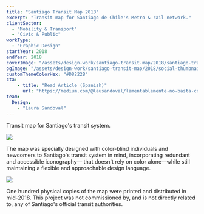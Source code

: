 ```yaml
---
title: "Santiago Transit Map 2018"
excerpt: "Transit map for Santiago de Chile's Metro & rail network."
clientSector:
  - "Mobility & Transport"
  - "Civic & Public"
workType:
  - "Graphic Design"
startYear: 2018
endYear: 2018
coverImage: "/assets/design-work/santiago-transit-map/2018/santiago-transit-map-s3-full.png"
ogImage: "/assets/design-work/santiago-transit-map/2018/social-thumbnail.png"
customThemeColorHex: "#D8222B"
cta:
    - title: "Read Article (Spanish)"
      url: "https://medium.com/@lausandoval/lamentablemente-no-basta-con-ascensores-d52b81257ca1"
team:
  Design:
    - "Laura Sandoval"
---
```


Transit map for Santiago's transit system.

![](/assets/design-work/santiago-transit-map/2018/santiago-transit-map-s3.png)

The map was specially designed with color-blind individuals and newcomers to Santiago's transit system in mind, incorporating redundant and accessible iconography— that doesn't rely on color alone—while still maintaining a flexible and approachable design language.

![](/assets/design-work/santiago-transit-map/2018/santiago-transit-map-s3-variant.png)

One hundred physical copies of the map were printed and distributed in mid-2018. This project was not commissioned by, and is not directly related to, any of Santiago's official transit authorities.